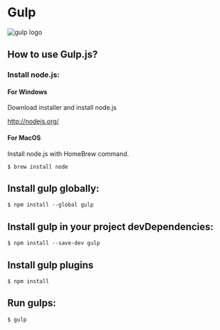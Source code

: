 # Gulp

![gulp logo](https://raw.githubusercontent.com/gulpjs/artwork/master/gulp.png)

## How to use Gulp.js?

### Install node.js:

#### For Windows

Download installer and install node.js

<http://nodejs.org/>

#### For MacOS

Install node.js with HomeBrew command.

```
$ brew install node
```

## Install gulp globally:

```
$ npm install --global gulp
```

## Install gulp in your project devDependencies:

```
$ npm install --save-dev gulp
```

## Install gulp plugins

```
$ npm install
```

## Run gulps:

```
$ gulp
```
